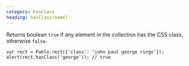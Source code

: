 ```yaml
--- 
category: hasclass
heading: hasClass(name)
---
```


Returns boolean `true` if any element in the collection has the CSS class, otherwise `false`.

    var rect = Pablo.rect({'class': 'john paul george ringo'});
    alert(rect.hasClass('george')); // true